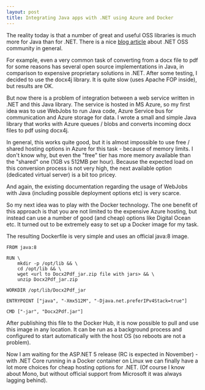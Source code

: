 ```yaml
---
layout: post
title: Integrating Java apps with .NET using Azure and Docker
---
```


The reality today is that a number of great and useful OSS libraries is much more for Java than for .NET.
There is a nice [blog article](http://www.aaronstannard.com/the-profound-weakness-of-the-net-oss-ecosystem/) about .NET OSS community in general.

For example, even a very common task of converting from a docx file to pdf for some reasons has several open source implementations in Java,
in comparison to expensive proprietary solutions in .NET. After some testing, I decided to use the docx4j library. It is quite slow (uses Apache FOP inside),
but results are OK.

But now there is a problem of integration between a web service written in .NET and this Java library.
The service is hosted in MS Azure, so my first idea was to use WebJobs to run Java code, Azure Service bus for communication and Azure storage for data.
I wrote a small and simple Java library that works with Azure queues / blobs and converts incoming docx files to pdf using docx4j.

In general, this works quite good, but it is almost impossible to use free / shared hosting options in Azure for this task - because of memory limits.
I don't know why, but even the "free" tier has more memory available than the "shared" one (1GB vs 512MB per hour).
Because the expected load on this conversion process is not very high, the next available option (dedicated virtual server) is a bit too pricey.

And again, the existing documentation regarding the usage of WebJobs with Java (including possible deployment options etc) is very scarce.

So my next idea was to play with the Docker technology. The one benefit of this approach is that you are not limited to the expensive Azure hosting,
but instead can use a number of good (and cheap) options like Digital Ocean etc.
It turned out to be extremely easy to set up a Docker image for my task.

The resulting Dockerfile is very simple and uses an official java:8 image.

```
FROM java:8

RUN \
	mkdir -p /opt/lib && \
	cd /opt/lib && \
	wget <url to Docx2Pdf_jar.zip file with jars> && \
	unzip Docx2Pdf_jar.zip

WORKDIR /opt/lib/Docx2Pdf_jar

ENTRYPOINT ["java", "-Xmx512M", "-Djava.net.preferIPv4Stack=true"]

CMD ["-jar", "Docx2Pdf.jar"]
```

After publishing this file to the Docker Hub, it is now possible to pull and use this image in any location.
It can be run as a background process and configured to start automatically with the host OS (so reboots are not a problem).

Now I am waiting for the ASP.NET 5 release (RC is expected in November) -
with .NET Core running in a Docker container on Linux we can finally have a lot more choices for cheap hosting options for .NET.
(Of course I know about Mono, but without official support from Microsoft it was always lagging behind).
